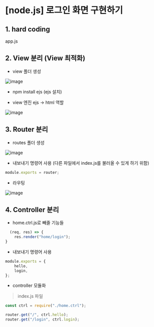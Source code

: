 # [node.js] 로그인 화면 구현하기

## 1. hard coding
app.js
## 2. View 분리 (View 최적화)

* view 폴더 생성

![image](https://github.com/jeongyeonhwang/node.js/assets/90510701/ece4279f-091e-460c-891a-a22f4f9e8ebf)

* npm install ejs (ejs 설치)

* view 엔진 ejs -> html 역할

![image](https://github.com/jeongyeonhwang/node.js/assets/90510701/3364bcad-a554-4392-85c1-e90f386b2fb4)


## 3. Router 분리

* routes 폴더 생성

![image](https://github.com/jeongyeonhwang/node.js/assets/90510701/d20d859c-b24a-4389-ab78-b0b3ec706fc6)

* 내보내기 명령어 사용 (다른 파일에서 index.js를 불러올 수 있게 하기 위함)

```javascript
module.exports = router;
```

* 라우팅

![image](https://github.com/jeongyeonhwang/node.js/assets/90510701/67504d64-1896-471b-9b6c-974c37e8e335)

## 4. Controller 분리

* home.ctrl.js로 빼줄 기능들
  
```javascript
  (req, res) => {
    res.render("home/login");
}
```

* 내보내기 명령어 사용
  
```javascript
module.exports = {
    hello,
    login,
};
```

* controller 모듈화

> index.js 파일
  
```javascript
const ctrl = require("./home.ctrl");

router.get("/", ctrl.hello);
router.get("/login", ctrl.login);
```


